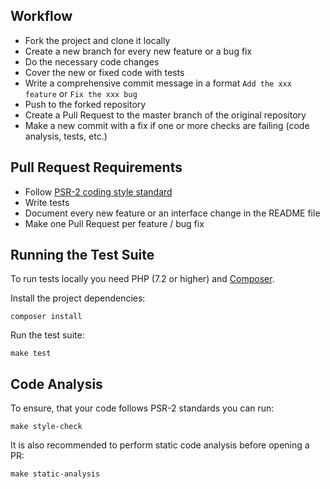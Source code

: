 ## Workflow

* Fork the project and clone it locally
* Create a new branch for every new feature or a bug fix
* Do the necessary code changes
* Cover the new or fixed code with tests
* Write a comprehensive commit message in a format `Add the xxx feature` or `Fix the xxx bug`
* Push to the forked repository
* Create a Pull Request to the master branch of the original repository
* Make a new commit with a fix if one or more checks are failing (code analysis, tests, etc.)

## Pull Request Requirements

* Follow [PSR-2 coding style standard](https://www.php-fig.org/psr/psr-2/)
* Write tests
* Document every new feature or an interface change in the README file
* Make one Pull Request per feature / bug fix

## Running the Test Suite

To run tests locally you need PHP (7.2 or higher) and [Composer](https://getcomposer.org/download/).

Install the project dependencies:
```
composer install
```

Run the test suite:
```
make test
```

## Code Analysis

To ensure, that your code follows PSR-2 standards you can run:
```
make style-check 
```

It is also recommended to perform static code analysis before opening a PR:
```
make static-analysis 
```
